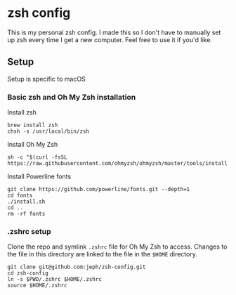 # zsh config
This is my personal zsh config. I made this so I don't have to manually
set up zsh every time I get a new computer. Feel free to use it if 
you'd like.
## Setup
Setup is specific to macOS
### Basic zsh and Oh My Zsh installation
Install zsh
```
brew install zsh
chsh -s /usr/local/bin/zsh
```
Install Oh My Zsh
```
sh -c "$(curl -fsSL https://raw.githubusercontent.com/ohmyzsh/ohmyzsh/master/tools/install.sh)"
```
Install Powerline fonts
```
git clone https://github.com/powerline/fonts.git --depth=1
cd fonts
./install.sh
cd ..
rm -rf fonts
```
### .zshrc setup
Clone the repo and symlink `.zshrc` file for Oh My Zsh to access. 
Changes to the file in this directory are linked to the file in the
`$HOME` directory.
```
git clone git@github.com:jeph/zsh-config.git
cd zsh-config
ln -s $PWD/.zshrc $HOME/.zshrc
source $HOME/.zshrc
```

